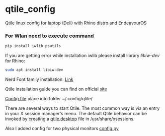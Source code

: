 # qtile_config
Qtile linux config for laptop (Dell) with Rhino distro and EndeavourOS

### For Wlan need to execute command
```python
pip install iwlib psutils
```

If you are getting error while installation iwlib please install library *libiw-dev*
for Rhino:
```bash
sudo apt install libiw-dev
```

Nerd Font family installation: [Link](https://github.com/ryanoasis/nerd-fonts)

Qtile installation guide you can find on official [site](https://docs.qtile.org/en/latest/manual/install/index.html) 

[Config file](https://github.com/Alex2182/qtile_config/blob/main/config.py) place into folder ~/.config/qtile/

There are several ways to start Qtile. The most common way is via an entry in your X session manager's menu. The default Qtile behavior can be invoked by creating a [qtile.desktop](https://github.com/qtile/qtile/blob/master/resources/qtile.desktop) file in /usr/share/xsessions.

Also I added config for two physical monitors [config.py](https://github.com/Alex2182/qtile_config/blob/main/config_2_monitors.py)
